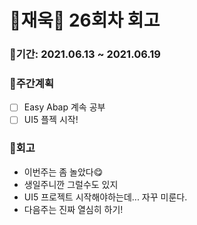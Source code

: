 # 🌼재욱🌼 26회차 회고

### 🥕기간: 2021.06.13 ~ 2021.06.19

### 🍆주간계획

- [ ] Easy Abap 계속 공부
- [ ] UI5 플젝 시작!

### 🥦회고

- 이번주는 좀 놀았다😋
- 생일주니깐 그럴수도 있지
- UI5 프로젝트 시작해야하는데... 자꾸 미룬다.
- 다음주는 진짜 열심히 하기!

